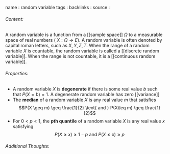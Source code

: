 name : random variable
tags : 
backlinks : 
source : 

###### Content:
A random variable is a function from a [[sample space]] $\Omega$ to a measurable space of real numbers ( $X:\Omega \rightarrow E$). A random variable is often denoted by capital roman letters, such as $X,Y,Z,T$.  When the range of a random variable $X$ is countable, the random variable is called a [[discrete random variable]]. When the range is not countable, it is a [[continuous random variable]].

###### Properties:
- A random variable $X$ is **degenerate** if there is some real value $b$ such that $P(X = b)=1$. A degenerate random variable has zero [[variance]]
- The **median** of a random variable $X$ is any real value $m$ that satisfies $$P(X \geq m) \geq \frac{1}{2} \text{  and  } P(X\leq m) \geq \frac{1}{2}$$
- For $0<p<1$, the **pth quantile** of a random variable $X$ is any real value $x$ satisfying $$P(X \geq x) \geq 1-p \text{  and  } P(X\leq x) \geq p$$

###### Additional Thoughts:
